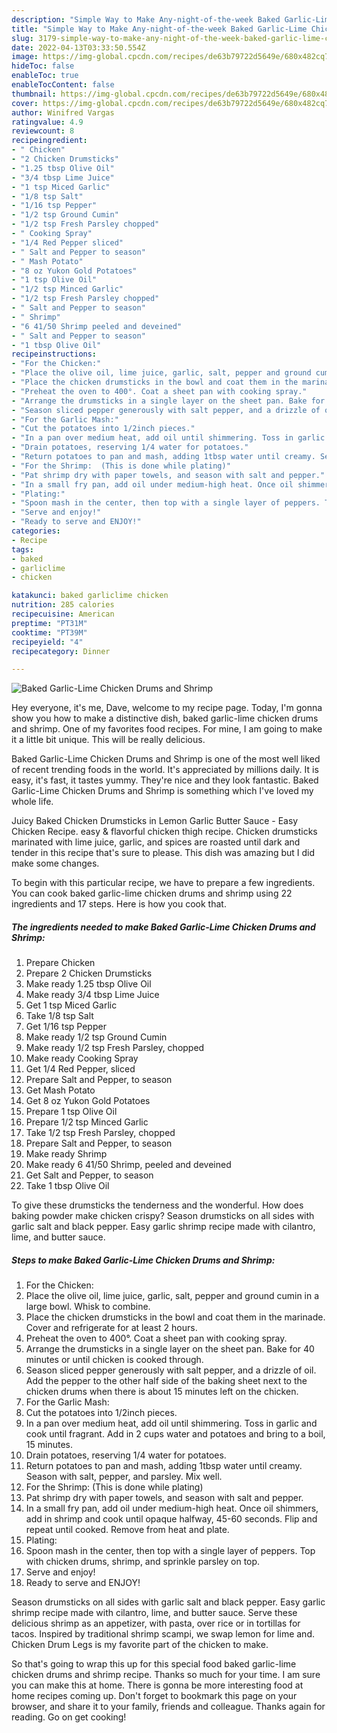 ```yaml
---
description: "Simple Way to Make Any-night-of-the-week Baked Garlic-Lime Chicken Drums and Shrimp"
title: "Simple Way to Make Any-night-of-the-week Baked Garlic-Lime Chicken Drums and Shrimp"
slug: 3179-simple-way-to-make-any-night-of-the-week-baked-garlic-lime-chicken-drums-and-shrimp
date: 2022-04-13T03:33:50.554Z
image: https://img-global.cpcdn.com/recipes/de63b79722d5649e/680x482cq70/baked-garlic-lime-chicken-drums-and-shrimp-recipe-main-photo.jpg
hideToc: false
enableToc: true
enableTocContent: false
thumbnail: https://img-global.cpcdn.com/recipes/de63b79722d5649e/680x482cq70/baked-garlic-lime-chicken-drums-and-shrimp-recipe-main-photo.jpg
cover: https://img-global.cpcdn.com/recipes/de63b79722d5649e/680x482cq70/baked-garlic-lime-chicken-drums-and-shrimp-recipe-main-photo.jpg
author: Winifred Vargas
ratingvalue: 4.9
reviewcount: 8
recipeingredient:
- " Chicken"
- "2 Chicken Drumsticks"
- "1.25 tbsp Olive Oil"
- "3/4 tbsp Lime Juice"
- "1 tsp Miced Garlic"
- "1/8 tsp Salt"
- "1/16 tsp Pepper"
- "1/2 tsp Ground Cumin"
- "1/2 tsp Fresh Parsley chopped"
- " Cooking Spray"
- "1/4 Red Pepper sliced"
- " Salt and Pepper to season"
- " Mash Potato"
- "8 oz Yukon Gold Potatoes"
- "1 tsp Olive Oil"
- "1/2 tsp Minced Garlic"
- "1/2 tsp Fresh Parsley chopped"
- " Salt and Pepper to season"
- " Shrimp"
- "6 41/50 Shrimp peeled and deveined"
- " Salt and Pepper to season"
- "1 tbsp Olive Oil"
recipeinstructions:
- "For the Chicken:"
- "Place the olive oil, lime juice, garlic, salt, pepper and ground cumin in a large bowl. Whisk to combine."
- "Place the chicken drumsticks in the bowl and coat them in the marinade. Cover and refrigerate for at least 2 hours."
- "Preheat the oven to 400°. Coat a sheet pan with cooking spray."
- "Arrange the drumsticks in a single layer on the sheet pan. Bake for 40 minutes or until chicken is cooked through."
- "Season sliced pepper generously with salt pepper, and a drizzle of oil. Add the pepper to the other half side of the baking sheet next to the chicken drums when there is about 15 minutes left on the chicken."
- "For the Garlic Mash:"
- "Cut the potatoes into 1/2inch pieces."
- "In a pan over medium heat, add oil until shimmering. Toss in garlic and cook until fragrant. Add in 2 cups water and potatoes and bring to a boil, 15 minutes."
- "Drain potatoes, reserving 1/4 water for potatoes."
- "Return potatoes to pan and mash, adding 1tbsp water until creamy. Season with salt, pepper, and parsley. Mix well."
- "For the Shrimp:  (This is done while plating)"
- "Pat shrimp dry with paper towels, and season with salt and pepper."
- "In a small fry pan, add oil under medium-high heat. Once oil shimmers, add in shrimp and cook until opaque halfway, 45-60 seconds. Flip and repeat until cooked. Remove from heat and plate."
- "Plating:"
- "Spoon mash in the center, then top with a single layer of peppers. Top with chicken drums, shrimp, and sprinkle parsley on top."
- "Serve and enjoy!"
- "Ready to serve and ENJOY!"
categories:
- Recipe
tags:
- baked
- garliclime
- chicken

katakunci: baked garliclime chicken 
nutrition: 285 calories
recipecuisine: American
preptime: "PT31M"
cooktime: "PT39M"
recipeyield: "4"
recipecategory: Dinner

---
```



![Baked Garlic-Lime Chicken Drums and Shrimp](https://img-global.cpcdn.com/recipes/de63b79722d5649e/680x482cq70/baked-garlic-lime-chicken-drums-and-shrimp-recipe-main-photo.jpg)

Hey everyone, it's me, Dave, welcome to my recipe page. Today, I'm gonna show you how to make a distinctive dish, baked garlic-lime chicken drums and shrimp. One of my favorites food recipes. For mine, I am going to make it a little bit unique. This will be really delicious.

Baked Garlic-Lime Chicken Drums and Shrimp is one of the most well liked of recent trending foods in the world. It's appreciated by millions daily. It is easy, it's fast, it tastes yummy. They're nice and they look fantastic. Baked Garlic-Lime Chicken Drums and Shrimp is something which I've loved my whole life.

Juicy Baked Chicken Drumsticks in Lemon Garlic Butter Sauce - Easy Chicken Recipe. easy &amp; flavorful chicken thigh recipe. Chicken drumsticks marinated with lime juice, garlic, and spices are roasted until dark and tender in this recipe that&#39;s sure to please. This dish was amazing but I did make some changes.


To begin with this particular recipe, we have to prepare a few ingredients. You can cook baked garlic-lime chicken drums and shrimp using 22 ingredients and 17 steps. Here is how you cook that.

<!--inarticleads1-->

##### The ingredients needed to make Baked Garlic-Lime Chicken Drums and Shrimp:

1. Prepare  Chicken
1. Prepare 2 Chicken Drumsticks
1. Make ready 1.25 tbsp Olive Oil
1. Make ready 3/4 tbsp Lime Juice
1. Get 1 tsp Miced Garlic
1. Take 1/8 tsp Salt
1. Get 1/16 tsp Pepper
1. Make ready 1/2 tsp Ground Cumin
1. Make ready 1/2 tsp Fresh Parsley, chopped
1. Make ready  Cooking Spray
1. Get 1/4 Red Pepper, sliced
1. Prepare  Salt and Pepper, to season
1. Get  Mash Potato
1. Get 8 oz Yukon Gold Potatoes
1. Prepare 1 tsp Olive Oil
1. Prepare 1/2 tsp Minced Garlic
1. Take 1/2 tsp Fresh Parsley, chopped
1. Prepare  Salt and Pepper, to season
1. Make ready  Shrimp
1. Make ready 6 41/50 Shrimp, peeled and deveined
1. Get  Salt and Pepper, to season
1. Take 1 tbsp Olive Oil


To give these drumsticks the tenderness and the wonderful. How does baking powder make chicken crispy? Season drumsticks on all sides with garlic salt and black pepper. Easy garlic shrimp recipe made with cilantro, lime, and butter sauce. 

<!--inarticleads2-->

##### Steps to make Baked Garlic-Lime Chicken Drums and Shrimp:

1. For the Chicken:
1. Place the olive oil, lime juice, garlic, salt, pepper and ground cumin in a large bowl. Whisk to combine.
1. Place the chicken drumsticks in the bowl and coat them in the marinade. Cover and refrigerate for at least 2 hours.
1. Preheat the oven to 400°. Coat a sheet pan with cooking spray.
1. Arrange the drumsticks in a single layer on the sheet pan. Bake for 40 minutes or until chicken is cooked through.
1. Season sliced pepper generously with salt pepper, and a drizzle of oil. Add the pepper to the other half side of the baking sheet next to the chicken drums when there is about 15 minutes left on the chicken.
1. For the Garlic Mash:
1. Cut the potatoes into 1/2inch pieces.
1. In a pan over medium heat, add oil until shimmering. Toss in garlic and cook until fragrant. Add in 2 cups water and potatoes and bring to a boil, 15 minutes.
1. Drain potatoes, reserving 1/4 water for potatoes.
1. Return potatoes to pan and mash, adding 1tbsp water until creamy. Season with salt, pepper, and parsley. Mix well.
1. For the Shrimp:  (This is done while plating)
1. Pat shrimp dry with paper towels, and season with salt and pepper.
1. In a small fry pan, add oil under medium-high heat. Once oil shimmers, add in shrimp and cook until opaque halfway, 45-60 seconds. Flip and repeat until cooked. Remove from heat and plate.
1. Plating:
1. Spoon mash in the center, then top with a single layer of peppers. Top with chicken drums, shrimp, and sprinkle parsley on top.
1. Serve and enjoy!
1. Ready to serve and ENJOY!

Season drumsticks on all sides with garlic salt and black pepper. Easy garlic shrimp recipe made with cilantro, lime, and butter sauce. Serve these delicious shrimp as an appetizer, with pasta, over rice or in tortillas for tacos. Inspired by traditional shrimp scampi, we swap lemon for lime and. Chicken Drum Legs is my favorite part of the chicken to make. 

So that's going to wrap this up for this special food baked garlic-lime chicken drums and shrimp recipe. Thanks so much for your time. I am sure you can make this at home. There is gonna be more interesting food at home recipes coming up. Don't forget to bookmark this page on your browser, and share it to your family, friends and colleague. Thanks again for reading. Go on get cooking!

